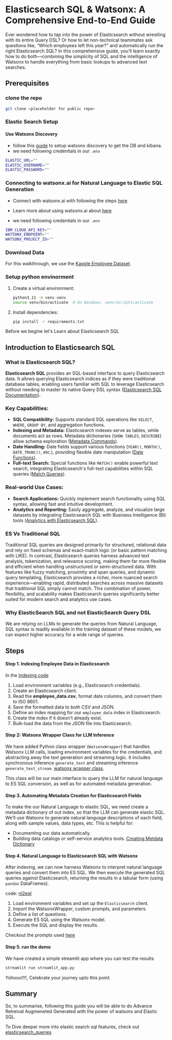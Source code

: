 # Elasticsearch SQL & Watsonx: A Comprehensive End-to-End Guide

Ever wondered how to tap into the power of Elasticsearch without wrestling with its entire Query DSL? Or how to let non-technical teammates ask questions like, “Which employees left this year?” and automatically run the right Elasticsearch SQL? In this comprehensive guide, you’ll learn exactly how to do both—combining the simplicity of SQL and the intelligence of Watsonx to handle everything from basic lookups to advanced text searches.


## Prerequisites

### clone the repo

```bash
git clone <placeholder for public repo>
```

### Elastic Search Setup 

####  **Use Watsonx Discovery**
- follow this [guide](https://github.com/watson-developer-cloud/assistant-toolkit/blob/master/integrations/extensions/docs/elasticsearch-install-and-setup/watsonx_discovery_install_and_setup.md) to setup watsonx discovery to get the DB and kibana.
- we need following credentials in our `.env`
```bash
ELASTIC_URL=""
ELASTIC_USERNAME=""
ELASTIC_PASSWORD=""
```

### **Connecting to watsonx.ai for Natural Language to Elastic SQL Generation**

- Connect with watsonx.ai with following the steps [here](https://dataplatform.cloud.ibm.com/docs/content/wsj/getting-started/get-started-wdp.html?context=wx&audience=wdp)
- Learn more about using watsonx.ai about [here](https://developer.ibm.com/tutorials/awb-text-to-sql-using-llms/)

- we need following credentials in our `.env`
```bash
IBM_CLOUD_API_KEY=""
WATSONX_ENDPOINT=""
WATSONX_PROJECT_ID=""
```
### Download Data

For this walkthrough, we use the [Kaggle Employee Dataset](https://www.kaggle.com/datasets/ravindrasinghrana/employeedataset).


### Setup python envinorment

1. Create a virtual environment:
   ```bash
   python3.11 -m venv venv
   source venv/bin/activate  # On Windows: venv\Scripts\activate
   ```

2. Install dependencies:
   ```bash
   pip install -r requirements.txt
   ```


Before we begine let's Learn about Elasticsearch SQL

## Introduction to Elasticsearch SQL

### What is Elasticsearch SQL?

**Elasticsearch SQL** provides an SQL-based interface to query Elasticsearch data. It allows querying Elasticsearch indices as if they were traditional database tables, enabling users familiar with SQL to leverage Elasticsearch without needing to master its native Query DSL syntax ([Elasticsearch SQL Documentation](https://www.elastic.co/guide/en/elasticsearch/reference/current/xpack-sql.html)).

### Key Capabilities:

- **SQL Compatibility:** Supports standard SQL operations like `SELECT`, `WHERE`, `GROUP BY`, and aggregation functions.
- **Indexing and Metadata:** Elasticsearch indexes serve as tables, while documents act as rows. Metadata dictionaries (`SHOW TABLES`, `DESCRIBE`) allow schema exploration ([Metadata Commands](https://www.elastic.co/guide/en/elasticsearch/reference/current/sql-commands.html)).
- **Date Handling:** Date fields support various functions (`YEAR()`, `MONTH()`, `DATE_TRUNC()`, etc.), providing flexible date manipulation ([Date Functions](https://www.elastic.co/guide/en/elasticsearch/reference/current/sql-functions-datetime.html)).
- **Full-text Search:** Special functions like `MATCH()` enable powerful text search, integrating Elasticsearch's full-text capabilities within SQL queries ([Match Queries](https://www.elastic.co/guide/en/elasticsearch/reference/current/sql-functions-search.html)).

### Real-world Use Cases:

- **Search Applications:** Quickly implement search functionality using SQL syntax, allowing fast and intuitive development.
- **Analytics and Reporting:** Easily aggregate, analyze, and visualize large datasets by integrating Elasticsearch SQL with Business Intelligence (BI) tools ([Analytics with Elasticsearch SQL](https://www.elastic.co/blog/how-to-use-elasticsearch-sql-for-reporting-and-analytics)).

### ES Vs Traditional SQL

Traditional SQL queries are designed primarily for structured, relational data and rely on fixed schemas and exact-match logic (or basic pattern matching with LIKE). In contrast, Elasticsearch queries harness advanced text analysis, tokenization, and relevance scoring, making them far more flexible and efficient when handling unstructured or semi-structured data. With features like fuzzy matching, proximity and span queries, and dynamic query templating, Elasticsearch provides a richer, more nuanced search experience—enabling rapid, distributed searches across massive datasets that traditional SQL simply cannot match. This combination of power, flexibility, and scalability makes Elasticsearch queries significantly better suited for modern search and analytics use cases.

### Why ElasticSearch SQL and not ElasticSearch Query DSL

We are relying on LLMs to generate the queries from Natural Language, SQL syntax is readily available in the training dataset of these models, we can expect higher accuracy for a wide range of queries.


## Steps

#### Step 1. Indexing Employee Data in Elasticsearch

In the [Indexing code](./indexing.py)
1. Load environment variables (e.g., Elasticsearch credentials).  
2. Create an Elasticsearch client.  
3. Read the **employee_data.csv**, format date columns, and convert them to ISO 8601.  
4. Save the formatted data to both CSV and JSON.  
5. Define an index mapping for our `employee_data` index in Elasticsearch.  
6. Create the index if it doesn’t already exist.  
7. Bulk-load the data from the JSON file into Elasticsearch.

#### Step 2: Watsonx Wrapper Class for LLM Inference

We have added Python class wrapper (`WatsonxWrapper`) that handles Watsonx LLM calls, loading environment variables for the credentials, and abstracting away the text generation and streaming logic. It includes synchronous inference `generate_text` and streaming inference `generate_text_stream`.
[watsonx wrapper class](./watsonx_wrapper.py).

This class will be our main interface to query the LLM for natural language to ES SQL conversion, as well as for automated metadata generation.

#### Step 3. Automating Metadata Creation for Elasticsearch Fields

To make the our Natural Language to elastic SQL, we need create a metadata dictionary of out index, so that the LLM can generate elastic SQL. We’ll use Watsonx to generate natural language descriptions of each field, along with sample values, data types, etc. This is helpful for:

- Documenting our data automatically.
- Building data catalogs or self-service analytics tools.
[Creating Metdata Dictionary](./create_metadata_dictionary.py)

#### Step 4. Natural Language to Elasticsearch SQL with Watsonx

After indexing, we can now harness Watsonx to interpret natural language queries and convert them into ES SQL. We then execute the generated SQL queries against Elasticsearch, returning the results in a tabular form (using `pandas` DataFrames).

code: [nl2eql](./nl2esql.py)
1. Load environment variables and set up the `Elasticsearch` client.  
2. Import the WatsonxWrapper, custom prompts, and parameters.  
3. Define a list of questions.  
4. Generate ES SQL using the Watsonx model.  
5. Execute the SQL and display the results.

Checkout the prompts used [here](./prompts.py)

#### Step 5. run the demo

We have created a simple streamlit app where you can test the results

```bash
streamlit run streamlit_app.py
```

Yohooo!!!!, Celebrate your journey upto this point.

## Summary

So, to summarise, following this guide you will be able to do Advance Retreival Augmeneted Generated with the power of watsonx and Elastic SQL.

To Dive deeper more into elastic search sql features, check out [elasticsearch_queries](./markdowns/queries.md)

